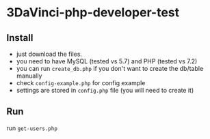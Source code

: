 # 3DaVinci-php-developer-test
## Install
- just download the files.
- you need to have MySQL (tested vs 5.7) and PHP (tested vs 7.2)
- you can run `create_db.php` if you don't want to create the db/table manually
- check `config-example.php` for config example
- settings are stored in `config.php` file (you will need to create it)
## Run
run `get-users.php`
